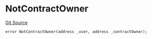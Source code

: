 # NotContractOwner
[Git Source](https://github.com/thrackle-io/rules-protocol/blob/b3877670eae43a9723081d42c4401502ebd5b9f6/src/economic/ruleProcessor/RuleProcessorDiamondLib.sol)


```solidity
error NotContractOwner(address _user, address _contractOwner);
```

